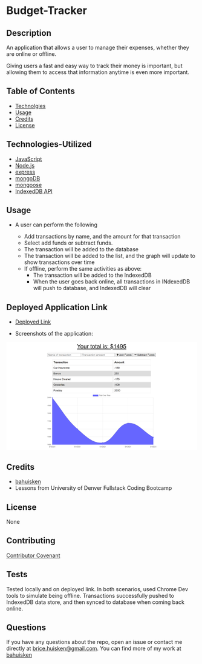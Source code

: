 # Budget-Tracker

## Description

An application that allows a user to manage their expenses, whether they are online or offline.

Giving users a fast and easy way to track their money is important, but allowing them to access that information anytime is even more important.

## Table of Contents

- [Technolgies](#Technologies-Utilized)
- [Usage](#usage)
- [Credits](#credits)
- [License](#license)

## Technologies-Utilized

- [JavaScript](https://developer.mozilla.org/en-US/docs/Web/JavaScript)
- [Node.js](https://nodejs.org/en/)
- [express](https://expressjs.com/)
- [mongoDB](https://www.mongodb.com/2)
- [mongoose](https://mongoosejs.com/)
- [IndexedDB API](https://developer.mozilla.org/en-US/docs/Web/API/IndexedDB_API)

## Usage

- A user can perform the following

  - Add transactions by name, and the amount for that transaction
  - Select add funds or subtract funds.
  - The transaction will be added to the database
  - The transaction will be added to the list, and the graph will update to show transactions over time
  - If offline, perform the same activities as above:
    - The transaction will be added to the IndexedDB
    - When the user goes back online, all transactions in INdexedDB will push to database, and IndexedDB will clear

## Deployed Application Link

- [Deployed Link](https://budget-tracker-bah.herokuapp.com/)

- Screenshots of the application:

![Homepage](./assets/images/budget-tracker-bah_screenshot.png)

## Credits

- [bahuisken](https://github.com/bahuisken/)
- Lessons from University of Denver Fullstack Coding Bootcamp

## License

None

## Contributing

[Contributor Covenant](https://www.contributor-covenant.org/)

## Tests

Tested locally and on deployed link. In both scenarios, used Chrome Dev tools to simulate being offline. Transactions successfully pushed to IndexedDB data store, and then synced to database when coming back online.

## Questions

If you have any questions about the repo, open an issue or contact me directly at [brice.huisken@gmail.com](mailto:brice.huisken@gmail.com). You can find more of my work at [bahuisken](https://github.com/bahuisken/)

